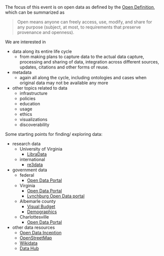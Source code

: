 The focus of this event is on open data as defined by the [Open Definition](http://opendefinition.org/), which can be summarized as 
> Open means anyone can freely access, use, modify, and share for any purpose (subject, at most, to requirements that preserve provenance and openness).

We are interested in 
- data along its entire life cycle
  - from making plans to capture data to the actual data capture, processing and sharing of data, integration across different sources, updates, citations and other forms of reuse.
- metadata
  - again all along the cycle, including ontologies and cases when original data may not be available any more
- other topics related to data
  - infrastructure
  - policies
  - education
  - usage
  - ethics
  - visualizations
  - discoverability
  
Some starting points for finding/ exploring data:
- research data
  - University of Virginia
    - [LibraData](https://www.library.virginia.edu/libra/datasets/)
  - international
    - [re3data](https://www.re3data.org/)
- government data
  - federal
    - [Open Data Portal](http://data.gov)
  - Virginia
    - [Open Data Portal](http://data.virginia.gov)
    - [Lynchburg Open Data portal](http://data-cityoflynchburg.opendata.arcgis.com/)
  - Albemarle county
    - [Visual Budget](http://albemarle.smartcville.com/)
    - [Demographics](https://www.opendatanetwork.com/entity/0500000US51003/Albemarle_County_VA/demographics.population.count?year=2014)
  - Charlottesville
    - [Open Data Portal](http://opendata.charlottesville.org/)    
- other data resources
  - [Open Data Inception](https://opendatainception.io/)
  - [OpenStreetMap](https://www.openstreetmap.org/)
  - [Wikidata](https://wikidata.org)
  - [Data Hub](http://datahub.io/)
  
